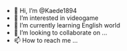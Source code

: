 - 👋 Hi, I’m @Kaede1894
- 👀 I’m interested in videogame
- 🌱 I’m currently learning English world
- 💞️ I’m looking to collaborate on ...
- 📫 How to reach me ...

<!---
Kaede1894/Kaede1894 is a ✨ special ✨ repository because its `README.md` (this file) appears on your GitHub profile.
You can click the Preview link to take a look at your changes.
--->
